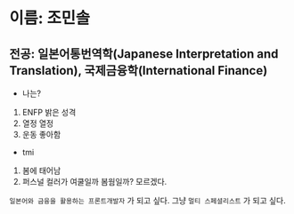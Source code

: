 # 이름: 조민솔

## 전공: 일본어통번역학(Japanese Interpretation and Translation), 국제금융학(International Finance)

* 나는?
1. ENFP 밝은 성격
2. 열정 열정
3. 운동 좋아함

* tmi
1. 봄에 태어남
2. 퍼스널 컬러가 여쿨일까 봄웜일까? 모르겠다.

`일본어와 금융을 활용하는 프론트개발자` 가 되고 싶다.
그냥 `멀티 스페셜리스트` 가 되고 싶다.

<!--
**minsoll/minsoll** is a ✨ _special_ ✨ repository because its `README.md` (this file) appears on your GitHub profile.

Here are some ideas to get you started:

- 🔭 I’m currently working on ...
- 🌱 I’m currently learning ...
- 👯 I’m looking to collaborate on ...
- 🤔 I’m looking for help with ...
- 💬 Ask me about ...
- 📫 How to reach me: ...
- 😄 Pronouns: ...
- ⚡ Fun fact: ...
-->
